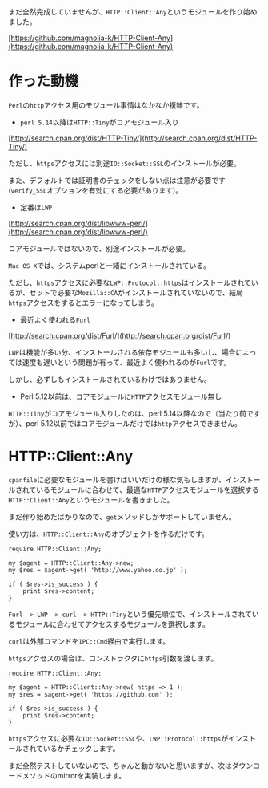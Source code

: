 まだ全然完成していませんが、`HTTP::Client::Any`というモジュールを作り始めました。

[https://github.com/magnolia-k/HTTP-Client-Any](https://github.com/magnolia-k/HTTP-Client-Any)

# 作った動機

`Perl`の`http`アクセス用のモジュール事情はなかなか複雑です。

- `perl 5.14`以降は`HTTP::Tiny`がコアモジュール入り

 [http://search.cpan.org/dist/HTTP-Tiny/](http://search.cpan.org/dist/HTTP-Tiny/)

 ただし、`https`アクセスには別途`IO::Socket::SSL`のインストールが必要。

 また、デフォルトでは証明書のチェックをしない点は注意が必要です(`verify_SSL`オプションを有効にする必要があります)。

- 定番は`LWP`

 [http://search.cpan.org/dist/libwww-perl/](http://search.cpan.org/dist/libwww-perl/)

 コアモジュールではないので、別途インストールが必要。

 `Mac OS X`では、システムperlと一緒にインストールされている。

 ただし、`https`アクセスに必要な`LWP::Protocol::https`はインストールされているが、セットで必要な`Mozilla::CA`がインストールされていないので、結局`https`アクセスをするとエラーになってしまう。

- 最近よく使われる`Furl`

 [http://search.cpan.org/dist/Furl/](http://search.cpan.org/dist/Furl/)

 `LWP`は機能が多い分、インストールされる依存モジュールも多いし、場合によっては速度も遅いという問題が有って、最近よく使われるのが`Furl`です。

 しかし、必ずしもインストールされているわけではありません。

- Perl 5.12以前は、コアモジュールに`HTTP`アクセスモジュール無し

 `HTTP::Tiny`がコアモジュール入りしたのは、perl 5.14以降なので（当たり前ですが）、perl 5.12以前ではコアモジュールだけでは`http`アクセスできません。

# HTTP::Client::Any

`cpanfile`に必要なモジュールを書けばいいだけの様な気もしますが、インストールされているモジュールに合わせて、最適な`HTTP`アクセスモジュールを選択する`HTTP::Client::Any`というモジュールを書きました。

まだ作り始めたばかりなので、`get`メソッドしかサポートしていません。

使い方は、`HTTP::Client::Any`のオブジェクトを作るだけです。

    require HTTP::Client::Any;

    my $agent = HTTP::Client::Any->new;
    my $res = $agent->get( 'http://www.yahoo.co.jp' );

    if ( $res->is_success ) {
        print $res->content;
    }

`Furl -> LWP -> curl -> HTTP::Tiny`という優先順位で、インストールされているモジュールに合わせてアクセスするモジュールを選択します。

`curl`は外部コマンドを`IPC::Cmd`経由で実行します。

`https`アクセスの場合は、コンストラクタに`https`引数を渡します。

    require HTTP::Client::Any;

    my $agent = HTTP::Client::Any->new( https => 1 );
    my $res = $agent->get( 'https://github.com' );

    if ( $res->is_success ) {
        print $res->content;
    }

`https`アクセスに必要な`IO::Socket::SSL`や、`LWP::Protocol::https`がインストールされているかチェックします。

まだ全然テストしていないので、ちゃんと動かないと思いますが、次はダウンロードメソッドのmirrorを実装します。